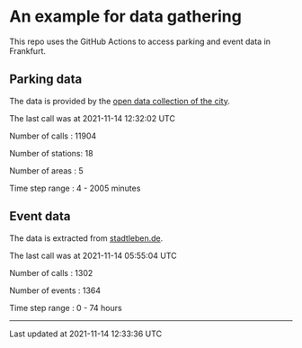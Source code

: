 # An example for data gathering

This repo uses the GitHub Actions to access parking and event data in Frankfurt.

## Parking data
The data is provided by the [open data collection of the city](https://www.offenedaten.frankfurt.de/).

The last call was at 2021-11-14 12:32:02 UTC

Number of calls   : 11904

Number of stations:    18

Number of areas   :     5

Time step range   :     4 -  2005 minutes


## Event data
The data is extracted from [stadtleben.de](https://stadtleben.de/frankfurt/).

The last call was at 2021-11-14 05:55:04 UTC

Number of calls   : 1302

Number of events  : 1364

Time step range   :    0 -   74 hours


----

Last updated at 2021-11-14 12:33:36 UTC
